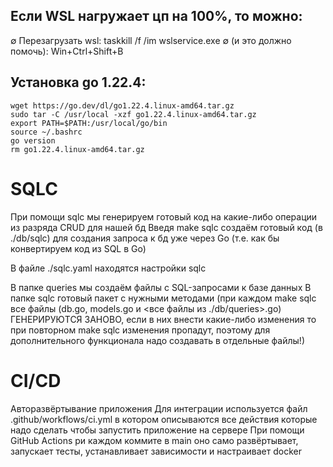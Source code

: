 ## Если WSL нагружает цп на 100%, то можно:
∅ Перезагрузать wsl: taskkill /f /im wslservice.exe
∅ (и это должно помочь): Win+Ctrl+Shift+B

## Установка go 1.22.4:
```shell
wget https://go.dev/dl/go1.22.4.linux-amd64.tar.gz
sudo tar -C /usr/local -xzf go1.22.4.linux-amd64.tar.gz
export PATH=$PATH:/usr/local/go/bin
source ~/.bashrc
go version
rm go1.22.4.linux-amd64.tar.gz
```


# SQLC
При помощи sqlc мы генерируем готовый код на какие-либо операции из разряда CRUD для нашей бд
Введя make sqlc создаём готовый код (в ./db/sqlc) для создания запроса к бд уже через Go
(т.е. как бы конвертируем код из SQL в Go)

В файле ./sqlc.yaml находятся настройки sqlc

В папке queries мы создаём файлы с SQL-запросами к базе данных
В папке sqlc готовый пакет с нужными методами
(при каждом make sqlc все файлы (db.go, models.go и <все файлы из ./db/queries>.go) ГЕНЕРИРУЮТСЯ ЗАНОВО,
если в них внести какие-либо изменения то при повторном make sqlc изменения пропадут,
поэтому для дополнительного функционала надо создавать в отдельные файлы!)


# CI/CD
Авторазвёртывание приложения
Для интеграции используется файл .github/workflows/ci.yml в котором описываются все действия
которые надо сделать чтобы запустить приложение на сервере
При помощи GitHub Actions ри каждом коммите в main оно само развёртывает, запускает тесты,
устанавливает зависимости и настраивает docker